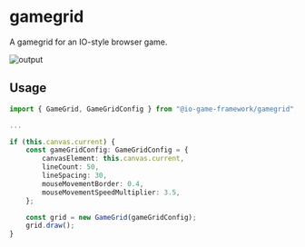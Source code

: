 # gamegrid
A gamegrid for an IO-style browser game.

![output](https://user-images.githubusercontent.com/59527089/73527621-33373e00-43c8-11ea-9918-7f307d237f26.gif)

## Usage
```typescript
import { GameGrid, GameGridConfig } from "@io-game-framework/gamegrid";

...

if (this.canvas.current) {
    const gameGridConfig: GameGridConfig = {
        canvasElement: this.canvas.current,
        lineCount: 50,
        lineSpacing: 30,
        mouseMovementBorder: 0.4,
        mouseMovementSpeedMultiplier: 3.5,
    };

    const grid = new GameGrid(gameGridConfig);
    grid.draw();
}
```
